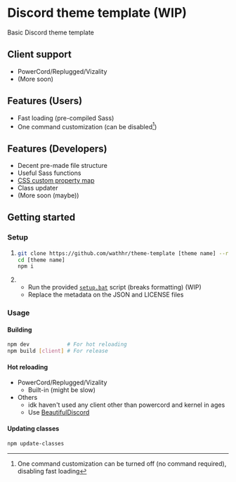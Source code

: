 # Discord theme template (WIP)
Basic Discord theme template

## Client support
- PowerCord/Replugged/Vizality
- (More soon)

## Features (Users)
- Fast loading (pre-compiled Sass)
- One command customization (can be disabled[^precompile])

[^precompile]: One command customization can be turned off (no command required), disabling fast loading

## Features (Developers)
- Decent pre-made file structure
- Useful Sass functions
- [CSS custom property map](./src/custom-props.scss)
- Class updater
- (More soon (maybe))

## Getting started
### Setup
1. ```sh
   git clone https://github.com/wathhr/theme-template [theme name] --recursive
   cd [theme name]
   npm i
   ```

2. - Run the provided [`setup.bat`](./setup.bat) script (breaks formatting) (WIP)
   - Replace the metadata on the JSON and LICENSE files


### Usage
#### Building
```sh
npm dev            # For hot reloading
npm build [client] # For release
```

#### Hot reloading
- PowerCord/Replugged/Vizality
  - Built-in (might be slow)
- Others
  - idk haven't used any client other than powercord and kernel in ages
  - Use [BeautifulDiscord](https://github.com/leovoel/BeautifulDiscord)

#### Updating classes
```sh
npm update-classes
```

<!-- i don't understand symlinks with git :sosad: -->

